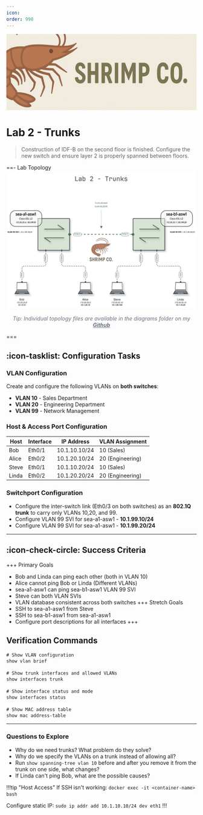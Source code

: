 ```yaml
---
icon:
order: 990
---
```

![](/static/network-academy/shrimpco/banner.png)

# Lab 2 - Trunks
> Construction of IDF-B on the second floor is finished. Configure the new switch and ensure layer 2 is properly spanned between floors.

==- Lab Topology
![](https://raw.githubusercontent.com/network-chadmin/containerlab/refs/heads/main/network-academy/shrimp-co/diagrams/02_trunks.png)

<p style="font-style: italic; color: #6b7280; font-size: 0.875rem; margin-top: 8px; text-align: center;">
<em>Tip: Individual topology files are available in the diagrams folder on my<strong><a href="https://github.com/network-chadmin/containerlab/tree/main/network-academy/shrimp-co/diagrams" style="color: #6b7280;"> Github</a></strong></em>
</p>
===

## :icon-tasklist: Configuration Tasks

### VLAN Configuration

Create and configure the following VLANs on **both switches**:

- **VLAN 10** - Sales Department
- **VLAN 20** - Engineering Department  
- **VLAN 99** - Network Management

### Host & Access Port Configuration

| **Host** | **Interface** | **IP Address** | **VLAN Assignment** |
|------|-----------|------------|-----------------|
| Bob | Eth0/1 | 10.1.10.10/24 | 10 (Sales) |
| Alice | Eth0/2 | 10.1.20.10/24 | 20 (Engineering) |
| Steve | Eth0/1 | 10.1.10.20/24 | 10 (Sales) |
| Linda | Eth0/2 | 10.1.20.20/24 | 20 (Engineering) |

### Switchport Configuration

- Configure the inter-switch link (Eth0/3 on both switches) as an **802.1Q trunk** to carry only VLANs 10,20, and 99.
- Configure VLAN 99 SVI for sea-a1-asw1 - **10.1.99.10/24**
- Configure VLAN 99 SVI for sea-a1-asw1 - **10.1.99.20/24**

---

## :icon-check-circle: Success Criteria

+++ Primary Goals
- Bob and Linda can ping each other (both in VLAN 10)
- Alice cannot ping Bob or Linda (Different VLANs)
- sea-a1-asw1 can ping sea-b1-asw1 VLAN 99 SVI
- Steve can both VLAN SVIs
- VLAN database consistent across both switches
+++ Stretch Goals
- SSH to sea-a1-asw1 from Steve
- SSH to sea-b1-asw1 from sea-a1-asw1
- Configure port descriptions for all interfaces
+++

## Verification Commands

```cisco
# Show VLAN configuration
show vlan brief

# Show trunk interfaces and allowed VLANs
show interfaces trunk

# Show interface status and mode
show interfaces status

# Show MAC address table
show mac address-table
```

---

### Questions to Explore
- Why do we need trunks? What problem do they solve?
- Why do we specify the VLANs on a trunk instead of allowing all?
- Run `show spanning-tree vlan 10` before and after you remove it from the trunk on one side, what changes?
- If Linda can't ping Bob, what are the possible causes?

!!!tip "Host Access"
If SSH isn't working: `docker exec -it <container-name> bash`

Configure static IP: `sudo ip addr add 10.1.10.10/24 dev eth1`
!!!